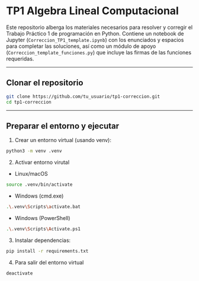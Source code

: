 # TP1 Algebra Lineal Computacional

Este repositorio alberga los materiales necesarios para resolver y corregir el Trabajo Práctico 1 de programación en Python. Contiene un notebook de Jupyter (`Correccion_TP1_template.ipynb`) con los enunciados y espacios para completar las soluciones, así como un módulo de apoyo (`Correccion_template_funciones.py`) que incluye las firmas de las funciones requeridas.

---

## Clonar el repositorio

```bash
git clone https://github.com/tu_usuario/tp1-correccion.git
cd tp1-correccion
```
----

## Preparar el entorno y ejecutar

1. Crear un entorno virtual (usando venv):
```bash
python3 -m venv .venv
```
2. Activar entorno virutal
- Linux/macOS
```bash
source .venv/bin/activate
```
- Windows (cmd.exe)
```bash
.\.venv\Scripts\activate.bat
```
- Windows (PowerShell)
```bash
.\.venv\Scripts\Activate.ps1
```
3. Instalar dependencias:
```bash
pip install -r requirements.txt
```
4. Para salir del entorno virtual
```bash
deactivate
```
